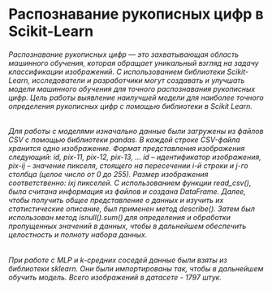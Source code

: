 # Распознавание рукописных цифр в Scikit-Learn
###### Распознавание рукописных цифр — это захватывающая область машинного обучения, которая обращает уникальный взгляд на задачу классификации изображений. С использованием библиотеки Scikit-Learn, исследователи и разработчики могут создавать и улучшать модели машинного обучения для точного распознавания рукописных цифр. Цель работы выявление наилучшей модели для наиболее точного определения рукописных цифр с помощью библиотеки в Scikit Learn.
###### Для работы с моделями изначально данные были загружены из файлов CSV с помощью библиотеки pandas. В каждой строке CSV-файла хранится одно изображение. Формат представления изображения следующий: id, pix-11, pix-12, pix-13, ... id – идентификатор изображения, pix-ij – значение пикселя, стоящего на пересечении i-й строки и j-го столбца (целое число от 0 до 255). Размер изображения соответственно: ixj пикселей.  С использованием функции read_csv(), была считана информация из файлов и создана DataFrame. Далее, чтобы получить общее представление о данных и изучить их статистические описание, был применен метод describe(). Затем был использован метод isnull().sum() для определения и обработки пропущенных значений в данных, чтобы в дальнейшем обеспечить целостность и полноту набора данных.
###### При работе с MLP и k-средних соседей данные были взяты из библиотеки sklearn. Они были импортированы так, чтобы в дальнейшем обучить модель. Всего изображений в датасете - 1797 штук.
